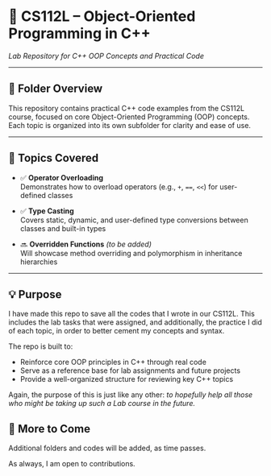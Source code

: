 # 🧱 CS112L – Object-Oriented Programming in C++  
*Lab Repository for C++ OOP Concepts and Practical Code*

---

## 📁 Folder Overview

This repository contains practical C++ code examples from the CS112L course, focused on core Object-Oriented Programming (OOP) concepts. Each topic is organized into its own subfolder for clarity and ease of use.

---

## 📌 Topics Covered

- ✅ **Operator Overloading**  
  Demonstrates how to overload operators (e.g., `+`, `==`, `<<`) for user-defined classes

- ✅ **Type Casting**  
  Covers static, dynamic, and user-defined type conversions between classes and built-in types

- 🔜 **Overridden Functions** *(to be added)*  
  Will showcase method overriding and polymorphism in inheritance hierarchies

---

## 💡 Purpose
I have made this repo to save all the codes that I wrote in our CS112L. This includes the lab tasks that were assigned, and additionally, the practice I did of each topic, in order to better cement my concepts and syntax.

The repo is built to:
- Reinforce core OOP principles in C++ through real code
- Serve as a reference base for lab assignments and future projects
- Provide a well-organized structure for reviewing key C++ topics



Again, the purpose of this is just like any other: *to hopefully help all those who might be taking up such a Lab course in the future.*

## 📘 More to Come
Additional folders and codes will be added, as time passes.

As always, I am open to contributions.